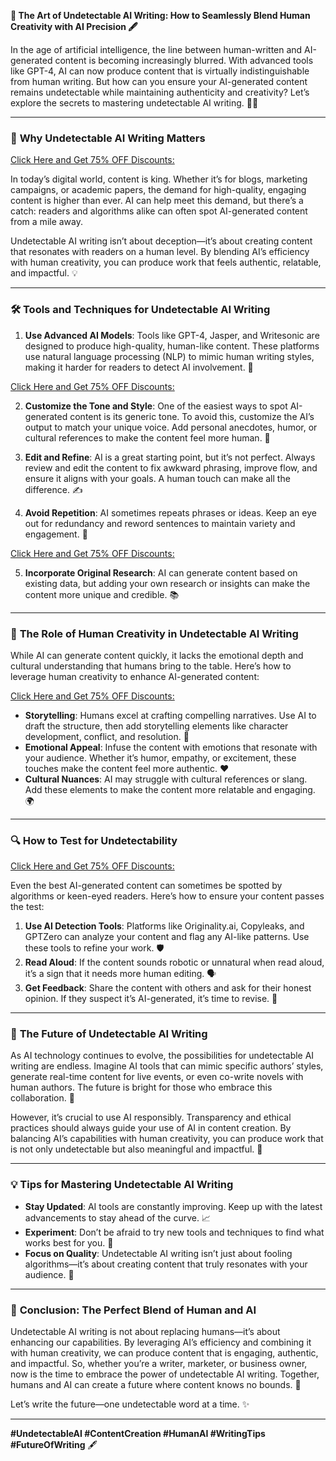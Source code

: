 **🌟 The Art of Undetectable AI Writing: How to Seamlessly Blend Human Creativity with AI Precision 🖋️**  

In the age of artificial intelligence, the line between human-written and AI-generated content is becoming increasingly blurred. With advanced tools like GPT-4, AI can now produce content that is virtually indistinguishable from human writing. But how can you ensure your AI-generated content remains undetectable while maintaining authenticity and creativity? Let’s explore the secrets to mastering undetectable AI writing. 🕵️‍♂️  

---

### 🎯 **Why Undetectable AI Writing Matters**  

[Click Here and Get 75% OFF Discounts:](https://undetectable.ai?_by=u1evb)

In today’s digital world, content is king. Whether it’s for blogs, marketing campaigns, or academic papers, the demand for high-quality, engaging content is higher than ever. AI can help meet this demand, but there’s a catch: readers and algorithms alike can often spot AI-generated content from a mile away.  

Undetectable AI writing isn’t about deception—it’s about creating content that resonates with readers on a human level. By blending AI’s efficiency with human creativity, you can produce work that feels authentic, relatable, and impactful. 💡  

---

### 🛠️ **Tools and Techniques for Undetectable AI Writing**  
1. **Use Advanced AI Models**: Tools like GPT-4, Jasper, and Writesonic are designed to produce high-quality, human-like content. These platforms use natural language processing (NLP) to mimic human writing styles, making it harder for readers to detect AI involvement. 🤖

[Click Here and Get 75% OFF Discounts:](https://undetectable.ai?_by=u1evb)

2. **Customize the Tone and Style**: One of the easiest ways to spot AI-generated content is its generic tone. To avoid this, customize the AI’s output to match your unique voice. Add personal anecdotes, humor, or cultural references to make the content feel more human. 🎨  

3. **Edit and Refine**: AI is a great starting point, but it’s not perfect. Always review and edit the content to fix awkward phrasing, improve flow, and ensure it aligns with your goals. A human touch can make all the difference. ✍️  

4. **Avoid Repetition**: AI sometimes repeats phrases or ideas. Keep an eye out for redundancy and reword sentences to maintain variety and engagement. 🔄

[Click Here and Get 75% OFF Discounts:](https://undetectable.ai?_by=u1evb)

5. **Incorporate Original Research**: AI can generate content based on existing data, but adding your own research or insights can make the content more unique and credible. 📚  

---

### 🧠 **The Role of Human Creativity in Undetectable AI Writing**  
While AI can generate content quickly, it lacks the emotional depth and cultural understanding that humans bring to the table. Here’s how to leverage human creativity to enhance AI-generated content:  

[Click Here and Get 75% OFF Discounts:](https://undetectable.ai?_by=u1evb)

- **Storytelling**: Humans excel at crafting compelling narratives. Use AI to draft the structure, then add storytelling elements like character development, conflict, and resolution. 📖  
- **Emotional Appeal**: Infuse the content with emotions that resonate with your audience. Whether it’s humor, empathy, or excitement, these touches make the content feel more authentic. ❤️  
- **Cultural Nuances**: AI may struggle with cultural references or slang. Add these elements to make the content more relatable and engaging. 🌍  

---

### 🔍 **How to Test for Undetectability**  

[Click Here and Get 75% OFF Discounts:](https://undetectable.ai?_by=u1evb)

Even the best AI-generated content can sometimes be spotted by algorithms or keen-eyed readers. Here’s how to ensure your content passes the test:  

1. **Use AI Detection Tools**: Platforms like Originality.ai, Copyleaks, and GPTZero can analyze your content and flag any AI-like patterns. Use these tools to refine your work. 🛡️  
2. **Read Aloud**: If the content sounds robotic or unnatural when read aloud, it’s a sign that it needs more human editing. 🗣️  
3. **Get Feedback**: Share the content with others and ask for their honest opinion. If they suspect it’s AI-generated, it’s time to revise. 👥  

---

### 🚀 **The Future of Undetectable AI Writing**  
As AI technology continues to evolve, the possibilities for undetectable AI writing are endless. Imagine AI tools that can mimic specific authors’ styles, generate real-time content for live events, or even co-write novels with human authors. The future is bright for those who embrace this collaboration. 🌈  

However, it’s crucial to use AI responsibly. Transparency and ethical practices should always guide your use of AI in content creation. By balancing AI’s capabilities with human creativity, you can produce work that is not only undetectable but also meaningful and impactful. 🌟  

---

### 💡 **Tips for Mastering Undetectable AI Writing**  
- **Stay Updated**: AI tools are constantly improving. Keep up with the latest advancements to stay ahead of the curve. 📈  
- **Experiment**: Don’t be afraid to try new tools and techniques to find what works best for you. 🧪  
- **Focus on Quality**: Undetectable AI writing isn’t just about fooling algorithms—it’s about creating content that truly resonates with your audience. 🎯  

---

### 🌟 **Conclusion: The Perfect Blend of Human and AI**  
Undetectable AI writing is not about replacing humans—it’s about enhancing our capabilities. By leveraging AI’s efficiency and combining it with human creativity, we can produce content that is engaging, authentic, and impactful. So, whether you’re a writer, marketer, or business owner, now is the time to embrace the power of undetectable AI writing. Together, humans and AI can create a future where content knows no bounds. 🚀  

Let’s write the future—one undetectable word at a time. ✨  

---

**#UndetectableAI #ContentCreation #HumanAI #WritingTips #FutureOfWriting** 🖋️
